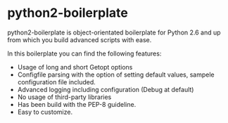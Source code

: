 # python2-boilerplate
python2-boilerplate is object-orientated boilerplate for Python 2.6 and up from which you build advanced scripts with ease.

In this boilerplate you can find the following features:
- Usage of long and short Getopt options
- Configfile parsing with the option of setting default values, sampele configuration file included.
- Advanced logging including configuration (Debug at default)
- No usage of third-party libraries 
- Has been build with the PEP-8 guideline.
- Easy to customize.

